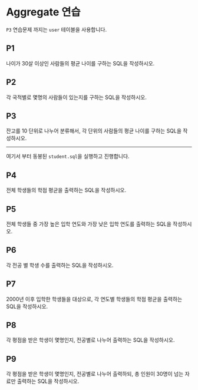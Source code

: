 # Aggregate 연습

`P3` 연습문제 까지는 `user` 테이블을 사용합니다.

## P1

나이가 30살 이상인 사람들의 평균 나이를 구하는 SQL을 작성하시오.

## P2

각 국적별로 몇명의 사람들이 있는지를 구하는 SQL을 작성하시오.

## P3

잔고를 10 단위로 나누어 분류해서, 각 단위의 사람들의 평균 나이를 구하는 SQL을 작성하시오.

---

여기서 부터 동봉된 `student.sql`을 실행하고 진행합니다.

## P4

전체 학생들의 학점 평균을 출력하는 SQL을 작성하시오.

## P5

전체 학생들 중 가장 높은 입학 연도와 가장 낮은 입학 연도를 출력하는 SQL을 작성하시오.

## P6

각 전공 별 학생 수를 출력하는 SQL을 작성하시오.

## P7

2000년 이후 입학한 학생들을 대상으로, 각 연도별 학생들의 학점 평균을 출력하는 SQL을 작성하시오.

## P8

각 평점을 받은 학생이 몇명인지, 전공별로 나누어 출력하는 SQL을 작성하시오.

## P9

각 평점을 받은 학생이 몇명인지, 전공별로 나누어 출력하되, 총 인원이 30명이 넘는 자료만 출력하는 SQL을 작성하시오.



